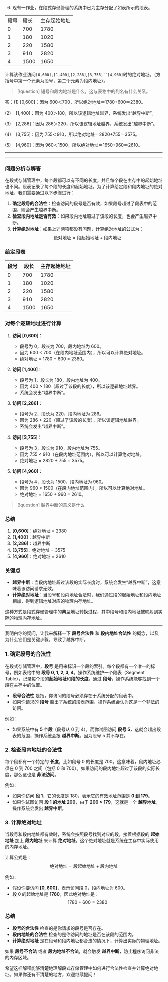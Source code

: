 6. 现有一作业，在段式存储管理的系统中已为主存分配了如表所示的段表。

|     |      |        |
| --- | ---- | ------ |
| 段号  | 段长   | 主存起始地址 |
| 0   | 700  | 1780   |
| 1   | 180  | 1020   |
| 2   | 220  | 1580   |
| 3   | 910  | 2820   |
| 4   | 1500 | 1650   |

计算该作业访问`[0,600],[1,400]`,`[2,286]`,`[3,755]``[4,960]`时的绝对地址。（方括号中第一个元素为段号，第二个元素为段内地址）。

>[!question] 
>短号和段内地址是什么，这与表格中的列名有什么关系。

答：(1) [0,600]：因为 600＜700，所以绝对地址＝1780+600＝2380。

(2)    [1,400]：因为 400＞180，所以该逻辑地址越界，系统发出“越界中断”。

(3)    [2,286]：因为 286＞220，所以该逻辑地址越界，系统发出“越界中断”。

(4)    [3,755]：因为 755＜910，所以绝对地址＝2820+755＝3575。

(5)    [4,960]：因为 960＜1500，所以绝对地址＝1650+960＝2610。

---
---

### 问题分析与解答

在段式存储管理中，每个段都可以有不同的长度，并且每个段在主存中的起始地址也不同。段表记录了每个段的长度和起始地址。为了计算给定段和段内地址的绝对地址，我们需要通过以下步骤进行：

1. **确定段号的合法性**：检查访问的段号是否有效，如果段号超过了段表中的范围，则会产生越界中断。
2. **检查段内地址是否有效**：如果段内地址超过了该段的长度，也会产生越界中断。
3. **计算绝对地址**：如果上述两项都没有问题，计算绝对地址的公式为：
   $$
   \text{绝对地址} = \text{段起始地址} + \text{段内地址}
   $$

### 给定段表

| 段号 | 段长 | 主存起始地址 |
|------|------|--------------|
| 0    | 700  | 1780         |
| 1    | 180  | 1020         |
| 2    | 220  | 1580         |
| 3    | 910  | 2820         |
| 4    | 1500 | 1650         |

### 对每个逻辑地址进行计算

1. **访问 [0,600]**：
   - 段号为 0，段长为 700，段内地址为 600。
   - 因为 600 < 700（在段内地址范围内），所以可以计算绝对地址。
   - 绝对地址 = 1780 + 600 = 2380。

2. **访问 [1,400]**：
   - 段号为 1，段长为 180，段内地址为 400。
   - 因为 400 > 180（超过了该段的长度），所以该逻辑地址越界。
   - 系统会发出“越界中断”。

3. **访问 [2,286]**：
   - 段号为 2，段长为 220，段内地址为 286。
   - 因为 286 > 220（超过了该段的长度），所以该逻辑地址越界。
   - 系统会发出“越界中断”。

4. **访问 [3,755]**：
   - 段号为 3，段长为 910，段内地址为 755。
   - 因为 755 < 910（在段内地址范围内），所以可以计算绝对地址。
   - 绝对地址 = 2820 + 755 = 3575。

5. **访问 [4,960]**：
   - 段号为 4，段长为 1500，段内地址为 960。
   - 因为 960 < 1500（在段内地址范围内），所以可以计算绝对地址。
   - 绝对地址 = 1650 + 960 = 2610。

>[!question] 
>越界中断的意义是什么
### 总结

1. **[0,600]**：绝对地址 = 2380
2. **[1,400]**：越界中断
3. **[2,286]**：越界中断
4. **[3,755]**：绝对地址 = 3575
5. **[4,960]**：绝对地址 = 2610

### 关键点

- **越界中断**：当段内地址超过该段的实际长度时，系统会发生“越界中断”，这意味着该访问请求无效。
- **计算绝对地址**：当段号和段内地址合法时，我们通过段的起始地址和段内地址相加，得到逻辑地址对应的物理内存地址。

这种方式是段式存储管理中的典型地址转换过程，其中段号和段内地址被映射到实际的物理内存地址。


---

我明白你的疑问，让我来解释一下 **段号合法性** 和 **段内地址合法性** 的概念，以及为什么它们是关键步骤，导致了越界中断。

### 1. 确定段号的合法性

在段式存储管理中，**段号** 是用来标识一个段的索引。每个段都有一个唯一的标号，例如表格中的 **段号 0, 1, 2, 3, 4**。操作系统维护一个段表（Segment Table），记录每个段的**起始地址**和**段的长度**。通过 **段号**，操作系统能够找到一个段在主存中的位置。

- **段号合法性** 是指，你访问的段号必须存在于系统分配的段表中。
- 如果你请求的 **段号** 超出了系统的段表范围，操作系统会认为这是一个非法的访问。

例如：
- 如果系统中有 **5 个段**（段号从 0 到 4），而你试图访问 **段号 5**，这就会超出段表的范围，操作系统会报 **越界中断**。因为段号 5 并不存在。

### 2. 检查段内地址的合法性

每个段都有一个特定的 **长度**，比如段号 0 的长度是 700。这意味着，段内地址必须在 0 到 700 之间（包括 0 和 700）。如果访问的段内地址超过了该段的实际长度，那么这也是 **非法访问**。

例如：
- 如果你访问 **段 1**，它的长度是 180，表示它的有效地址范围是 **0 到 179**。
- 如果你试图访问 **段 1 的地址 200**，由于 **200 > 179**，这就是一个 **越界地址**，操作系统会发出 **越界中断**。

### 3. 计算绝对地址

当段号和段内地址都有效时，系统会按照段号找到对应的段，接着根据段的 **起始地址** 加上 **段内地址** 来计算 **绝对地址**。这个绝对地址就是系统在主存中实际使用的内存地址。

计算公式是：
$$
\text{绝对地址} = \text{段起始地址} + \text{段内地址}
$$

例如：
- 假设你要访问 **[0, 600]**，表示访问段 0，段内地址为 600。
- 段 0 的起始地址是 **1780**，因此绝对地址是：
  $$
  1780 + 600 = 2380
  $$

### 总结

- **段号的合法性** 检查的是你请求的段号是否存在。
- **段内地址的合法性** 检查的是你访问的地址是否在该段的范围内。
- **计算绝对地址** 是在段号和段内地址都合法的情况下，计算出实际的物理地址。

如果 **段号不合法** 或者 **段内地址不合法**，就会触发 **越界中断**，防止程序访问非法的内存区域。

希望这样解释能够清楚地理解段式存储管理中如何进行合法性检查并计算绝对地址。如果你还有不清楚的地方，欢迎继续提问！